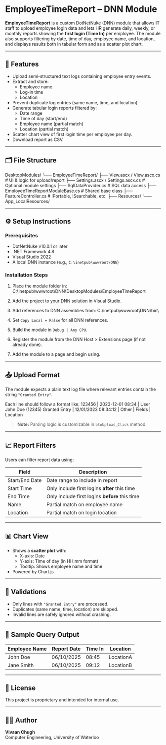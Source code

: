 # EmployeeTimeReport – DNN Module

**EmployeeTimeReport** is a custom DotNetNuke (DNN) module that allows IT staff to upload employee login data and lets HR generate daily, weekly, or monthly reports showing the **first login (Time In)** per employee. The module also supports filtering by date, time of day, employee name, and location, and displays results both in tabular form and as a scatter plot chart.

---

## 🚀 Features

- Upload semi-structured text logs containing employee entry events.
- Extract and store:
  - Employee name
  - Log-in time
  - Location
- Prevent duplicate log entries (same name, time, and location).
- Generate tabular login reports filtered by:
  - Date range
  - Time of day (start/end)
  - Employee name (partial match)
  - Location (partial match)
- Scatter chart view of first login time per employee per day.
- Download report as CSV.

---

## 🗂 File Structure

DesktopModules/
└── EmployeeTimeReport/
├── View.ascx / View.ascx.cs # UI & logic for upload/report
├── Settings.ascx / Settings.ascx.cs # Optional module settings
├── SqlDataProvider.cs # SQL data access
├── EmployeeTimeReportModuleBase.cs # Shared base class
├── FeatureController.cs # IPortable, ISearchable, etc.
├── Resources/
└── App_LocalResources/


---

## ⚙️ Setup Instructions

### Prerequisites

- DotNetNuke v10.0.1 or later
- .NET Framework 4.8
- Visual Studio 2022
- A local DNN instance (e.g., `C:\inetpub\wwwroot\DNN`)

### Installation Steps

1. Place the module folder in:
C:\inetpub\wwwroot\DNN\DesktopModules\EmployeeTimeReport

2. Add the project to your DNN solution in Visual Studio.

3. Add references to DNN assemblies from:
C:\inetpub\wwwroot\DNN\bin\

4. Set `Copy Local = False` for all DNN references.

5. Build the module in `Debug | Any CPU`.

6. Register the module from the DNN Host > Extensions page (if not already done).

7. Add the module to a page and begin using.

---

## 📤 Upload Format

The module expects a plain text log file where relevant entries contain the string `"Granted Entry"`.

Each line should follow a format like:
123456 | 2023-12-01 08:34 | User John Doe (12345) Granted Entry | 12/01/2023 08:34:12 | Other | Fields | Location


> **Note:** Parsing logic is customizable in `btnUpload_Click` method.

---

## 📈 Report Filters

Users can filter report data using:

| Field           | Description                                  |
|----------------|----------------------------------------------|
| Start/End Date | Date range to include in report              |
| Start Time     | Only include first logins **after** this time |
| End Time       | Only include first logins **before** this time |
| Name           | Partial match on employee name               |
| Location       | Partial match on login location              |

---

## 📊 Chart View

- Shows a **scatter plot** with:
  - X-axis: Date
  - Y-axis: Time of day (in HH:mm format)
  - Tooltip: Shows employee name and time
- Powered by Chart.js

---

## 🧪 Validations

- Only lines with `"Granted Entry"` are processed.
- Duplicates (same name, time, location) are skipped.
- Invalid lines are safely ignored without crashing.

---

## 🧾 Sample Query Output

| Employee Name | Report Date | Time In | Location  |
|---------------|-------------|---------|-----------|
| John Doe      | 06/10/2025  | 08:45   | LocationA |
| Jane Smith    | 06/10/2025  | 09:12   | LocationB |

---

## 📄 License

This project is proprietary and intended for internal use.

---

## 👨‍💻 Author

**Vivaan Chugh**  
Computer Engineering, University of Waterloo  




